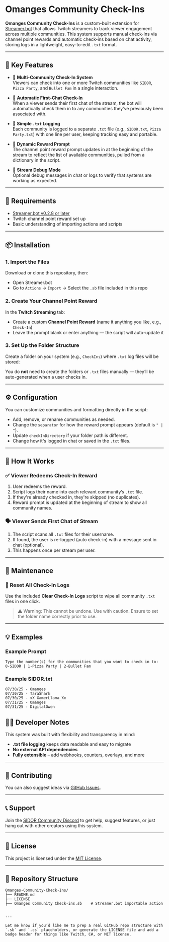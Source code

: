 # Omanges Community Check-Ins

**Omanges Community Check-Ins** is a custom-built extension for [Streamer.bot](https://streamer.bot) that allows Twitch streamers to track viewer engagement across multiple communities. This system supports manual check-ins via channel point rewards and automatic check-ins based on chat activity, storing logs in a lightweight, easy-to-edit `.txt` format.

---

## 🎯 Key Features

- 🔘 **Multi-Community Check-In System**  
  Viewers can check into one or more Twitch communities like `SIDOR`, `Pizza Party`, and `Bullet Fam` in a single interaction.

- 🤖 **Automatic First-Chat Check-In**  
  When a viewer sends their first chat of the stream, the bot will automatically check them in to any communities they’ve previously been associated with.

- 📝 **Simple `.txt` Logging**  
  Each community is logged to a separate `.txt` file (e.g., `SIDOR.txt`, `Pizza Party.txt`) with one line per user, keeping tracking easy and portable.

- 💬 **Dynamic Reward Prompt**  
  The channel point reward prompt updates in at the beginning of the stream to reflect the list of available communities, pulled from a dictionary in the script.

- 🧪 **Stream Debug Mode**  
  Optional debug messages in chat or logs to verify that systems are working as expected.

---

## 🧰 Requirements

- [Streamer.bot v0.2.8 or later](https://streamer.bot)
- Twitch channel point reward set up
- Basic understanding of importing actions and scripts

---

## 📦 Installation

### 1. Import the Files
Download or clone this repository, then:

- Open Streamer.bot
- Go to `Actions` → `Import` → Select the `.sb` file included in this repo

### 2. Create Your Channel Point Reward
In the **Twitch Streaming** tab:

- Create a custom **Channel Point Reward** (name it anything you like, e.g., `Check-In`)
- Leave the prompt blank or enter anything — the script will auto-update it

### 3. Set Up the Folder Structure
Create a folder on your system (e.g., `CheckIns`) where `.txt` log files will be stored:

You do **not** need to create the folders or `.txt` files manually — they’ll be auto-generated when a user checks in.

---

## ⚙️ Configuration

You can customize communities and formatting directly in the script:

* Add, remove, or rename communities as needed.
* Change the `separator` for how the reward prompt appears (default is `" | "`).
* Update `checkInDirectory` if your folder path is different.
* Change how it's logged in chat or saved in the `.txt` files.

---

## 🔄 How It Works

### ✅ Viewer Redeems Check-In Reward

1. User redeems the reward.
2. Script logs their name into each relevant community’s `.txt` file.
3. If they're already checked in, they're skipped (no duplicates).
4. Reward prompt is updated at the beginning of stream to show all community names.

### 🗣️ Viewer Sends First Chat of Stream

1. The script scans all `.txt` files for their username.
2. If found, the user is re-logged (auto check-in) with a message sent in chat (optional).
3. This happens once per stream per user.

---

## 🧹 Maintenance

### 🔁 Reset All Check-In Logs

Use the included **Clear Check-In Logs** script to wipe all community `.txt` files in one click.

> ⚠️ Warning: This cannot be undone. Use with caution. Ensure to set the folder name correctly prior to use.

---

## 💡 Examples

### Example Prompt

```
Type the number(s) for the communities that you want to check in to: 0-SIDOR | 1-Pizza Party | 2-Bullet Fam
```

### Example SIDOR.txt

```
07/30/25 - Omanges
07/30/25 - TaraShark
07/30/25 - xX_GamerLlama_Xx
07/31/25 - Omanges
07/31/25 - DigitalOwen
```



## 🧑‍💻 Developer Notes

This system was built with flexibility and transparency in mind:

* **.txt file logging** keeps data readable and easy to migrate
* **No external API dependencies**
* **Fully extensible** – add webhooks, counters, overlays, and more

---

## 🤝 Contributing

You can also suggest ideas via [GitHub Issues](https://github.com/your-repo/issues).

---

## 📞 Support

Join the [SIDOR Community Discord](https://discord.gg/2pcKpMrxdD) to get help, suggest features, or just hang out with other creators using this system.

---

## 📜 License

This project is licensed under the [MIT License](LICENSE).

---

## 📂 Repository Structure

```plaintext
Omanges-Community-Check-Ins/
├── README.md
├── LICENSE
├── Omanges Community Check-ins.sb    # Streamer.bot importable action
```

```

---

Let me know if you’d like me to prep a real GitHub repo structure with `.sb` and `.cs` placeholders, or generate the LICENSE file and add a badge header for things like Twitch, C#, or MIT license.
```
